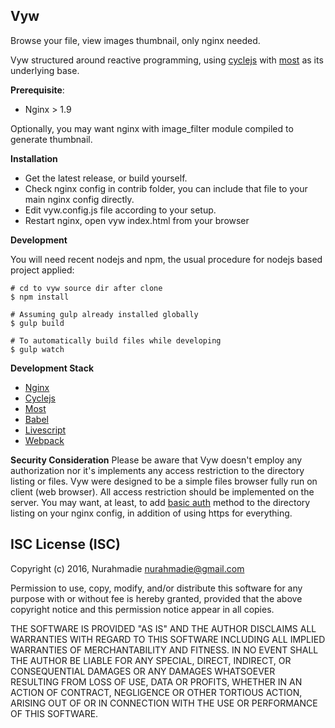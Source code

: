 Vyw
---

Browse your file, view images thumbnail, only nginx needed.  

Vyw structured around reactive programming, using [cyclejs](http://cycle.js.org/) with [most](https://github.com/cujojs/most) as its underlying base.

**Prerequisite**:

- Nginx > 1.9

Optionally, you may want nginx with image_filter module compiled to generate thumbnail.

**Installation**

- Get the latest release, or build yourself.
- Check nginx config in contrib folder, you can include that file to your main nginx config directly.
- Edit vyw.config.js file according to your setup.
- Restart nginx, open vyw index.html from your browser

**Development**

You will need recent nodejs and npm, the usual procedure for nodejs based project applied:
```
# cd to vyw source dir after clone
$ npm install

# Assuming gulp already installed globally
$ gulp build

# To automatically build files while developing
$ gulp watch
```

**Development Stack**

- [Nginx](http://nginx.org/)
- [Cyclejs](http://cycle.js.org/)
- [Most](https://github.com/cujojs/most)
- [Babel](https://babeljs.io/)
- [Livescript](http://livescript.net/)
- [Webpack](https://webpack.github.io/)


**Security Consideration**
Please be aware that Vyw doesn't employ any authorization nor it's implements any access restriction to the directory listing or files. Vyw were designed to be a simple files browser fully run on client (web browser). All access restriction should be implemented on the server. You may want, at least, to add [basic auth](http://nginx.org/en/docs/http/ngx_http_auth_basic_module.html) method to the directory listing on your nginx config, in addition of using https for everything.


ISC License (ISC)
---
Copyright (c) 2016, Nurahmadie <nurahmadie@gmail.com>

Permission to use, copy, modify, and/or distribute this software for any purpose with or without fee is hereby granted, provided that the above copyright notice and this permission notice appear in all copies.

THE SOFTWARE IS PROVIDED "AS IS" AND THE AUTHOR DISCLAIMS ALL WARRANTIES WITH REGARD TO THIS SOFTWARE INCLUDING ALL IMPLIED WARRANTIES OF MERCHANTABILITY AND FITNESS. IN NO EVENT SHALL THE AUTHOR BE LIABLE FOR ANY SPECIAL, DIRECT, INDIRECT, OR CONSEQUENTIAL DAMAGES OR ANY DAMAGES WHATSOEVER RESULTING FROM LOSS OF USE, DATA OR PROFITS, WHETHER IN AN ACTION OF CONTRACT, NEGLIGENCE OR OTHER TORTIOUS ACTION, ARISING OUT OF OR IN CONNECTION WITH THE USE OR PERFORMANCE OF THIS SOFTWARE.
